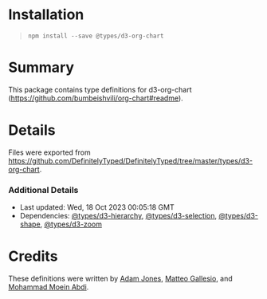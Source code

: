 # Installation
> `npm install --save @types/d3-org-chart`

# Summary
This package contains type definitions for d3-org-chart (https://github.com/bumbeishvili/org-chart#readme).

# Details
Files were exported from https://github.com/DefinitelyTyped/DefinitelyTyped/tree/master/types/d3-org-chart.

### Additional Details
 * Last updated: Wed, 18 Oct 2023 00:05:18 GMT
 * Dependencies: [@types/d3-hierarchy](https://npmjs.com/package/@types/d3-hierarchy), [@types/d3-selection](https://npmjs.com/package/@types/d3-selection), [@types/d3-shape](https://npmjs.com/package/@types/d3-shape), [@types/d3-zoom](https://npmjs.com/package/@types/d3-zoom)

# Credits
These definitions were written by [Adam Jones](https://github.com/domdomegg), [Matteo Gallesio](https://github.com/m-gallesio), and [Mohammad Moein Abdi](https://github.com/moeindev).
